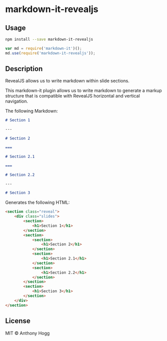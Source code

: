 # markdown-it-revealjs

## Usage

```bash
npm install --save markdown-it-revealjs
```

```javascript
var md = require('markdown-it')();
md.use(require('markdown-it-revealjs'));
```

## Description

RevealJS allows us to write markdown within slide sections.

This markdown-it plugin allows us to write markdown to generate a markup structure that is compatible with RevealJS horizontal and vertical navigation.

The following Markdown:

```markdown
# Section 1

---

# Section 2

===

# Section 2.1

===

# Section 2.2

---

# Section 3
```

Generates the following HTML:

```html
<section class="reveal">
	<div class="slides">
		<section>
			<h1>Section 1</h1>
		</section>
		<section>
			<section>
				<h1>Section 2</h1>
			</section>
			<section>
				<h1>Section 2.1</h1>
			</section>
			<section>
				<h1>Section 2.2</h1>
			</section>
		</section>
		<section>
			<h1>Section 3</h1>
		</section>
	</div>
</section>
```

## License

MIT © Anthony Hogg

